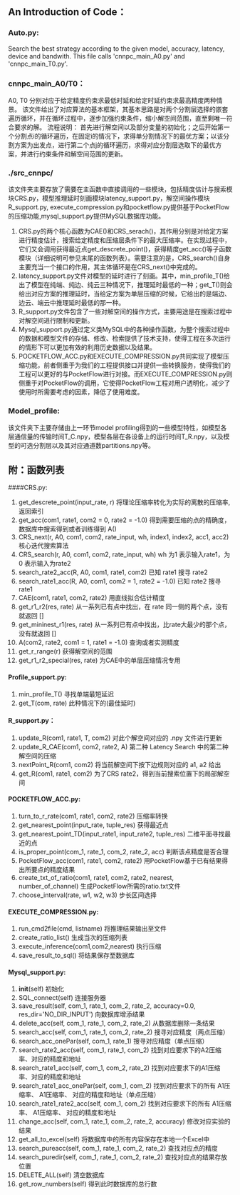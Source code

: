 ## An Introduction of Code：
### Auto.py:
Search the best strategy according to the given model, accuracy, latency, device and bandwith. This file calls 'cnnpc_main_A0.py' and 'cnnpc_main_T0.py'.

### cnnpc_main_A0/T0：
A0, T0 分别对应于给定精度约束求最低时延和给定时延约束求最高精度两种情景。
该文件给出了对应算法的基本框架，其基本思路是对两个分割层选择的嵌套遍历循环，并在循环过程中，逐步加强约束条件，缩小解空间范围，直至剩唯一符合要求的解。
流程说明：
首先进行解空间以及部分变量的初始化；之后开始第一个分割点i的循环遍历，在固定i的情况下，求得单分割情况下的最优方案；以该分割方案为出发点，进行第二个点j的循环遍历，求得对应分割层选取下的最优方案，并进行约束条件和解空间范围的更新。

### ./src_cnnpc/
该文件夹主要存放了需要在主函数中直接调用的一些模块，包括精度估计与搜索模块CRS.py，模型推理延时刻画模块latency_support.py，解空间操作模块R_support.py, execute_compression.py和pocketflow.py提供基于PocketFlow的压缩功能,mysql_support.py提供MySQL数据库功能。
1.	CRS.py的两个核心函数为CAE()和CRS_serach()，其作用分别是对给定方案进行精度估计，搜索给定精度和压缩层条件下的最大压缩率。在实现过程中，它们又会调用获得最近点get_descrete_point()，获得精度get_acc()等子函数模块（详细说明可参见末尾的函数列表）。需要注意的是，CRS_search()自身主要充当一个接口的作用，其主体循环是在CRS_next()中完成的。
2.	latency_support.py文件对模型的延时进行了刻画。其中，min_profile_T()给出了模型在纯端、纯边、纯云三种情况下，推理延时最低的一种；get_T()则会给出对应方案的推理延时，当给定方案为单层压缩的时候，它给出的是端边、边云、端云中推理延时最低的那一种。
3.	R_support.py文件包含了一些对解空间的操作方式，主要用途是在搜索过程中对解空间进行限制和更新。
4.	Mysql_support.py通过定义类MySQL中的各种操作函数，为整个搜索过程中的数据和模型文件的存储、修改、检索提供了技术支持，使得工程在多次运行的情形下可以更加有效的利用历史数据以及结果。
5.	POCKETFLOW_ACC.py和EXECUTE_COMPRESSION.py共同实现了模型压缩功能，前者侧重于为我们的工程提供接口并提供一些转换服务，使得我们的工程可以更好的与PocketFlow进行对接。而EXECUTE_COMPRESSION.py则侧重于对PocketFlow的调用，它使得PocketFlow工程对用户透明化，减少了使用时所需要考虑的因素，降低了使用难度。

### Model_profile:
该文件夹下主要存储由上一环节model profiling得到的一些模型特性，如模型各层通信量的传输时间T_C.npy，模型各层在各设备上的运行时间T_R.npy，以及模型的可选分割层以及其对应通道数partitions.npy等。

## 附：函数列表
####CRS.py:
1.	get_descrete_point(input_rate, r) 
将理论压缩率转化为实际的离散的压缩率, 返回索引
2.	get_acc(com1, rate1, com2 = 0, rate2 = -1.0)
得到需要压缩的点的精确度，数据库中搜索得到或者训练得到 A()
3.	CRS_next(r, A0, com1, com2, rate_input, wh, index1, index2, acc1, acc2)
核心迭代搜索算法
4.	CRS_search(r, A0, com1, com2, rate_input, wh)
wh 为1 表示输入rate1，为0 表示输入为rate2
5.	search_rate2_acc(R, A0, com1, rate1, com2)
已知 rate1 搜寻 rate2
6.	search_rate1_acc(R, A0, com1, com2 = 1, rate2 = -1.0)
已知 rate2 搜寻 rate1
7.	CAE(com1, rate1, com2, rate2)
用直线拟合估计精度
8.	get_r1_r2(res, rate)
从一系列已有点中找出，在 rate 同一侧的两个点，没有就返回 []
9.	get_mininest_r1(res, rate)
从一系列已有点中找出，比rate大最少的那个点，没有就返回 []
10.	A(com2, rate2, com1 = 1, rate1 = -1.0)
查询或者实测精度
11.	get_r_range(r)
获得解空间的范围
12.	get_r1_r2_special(res, rate)
为CAE中的单层压缩情况专用


#### Profile_support.py:
1.	min_profile_T()
寻找单端最短延迟
2.	get_T(com, rate)
此种情况下的(最佳延时)

#### R_support.py：
1.	update_R(com1, rate1, T, com2)
对此个解空间对应的 .npy 文件进行更新
2.	update_R_CAE(com1, com2, rate2, A)
第二种 Latency Search 中的第二种解空间的压缩
3.	nextPoint_R(com1, com2)
将当前解空间下按下边规则对应的 a1, a2 给出
4.	get_R(com1, rate1, com2)
为了CRS rate2，得到当前搜索位置下的局部解空间

#### POCKETFLOW_ACC.py:
1.	turn_to_r_rate(com1, rate1, com2, rate2)
压缩率转换
2.	get_nearest_point(input_rate, tuple_res)
获得最近点
3.	get_nearest_point_TD(input_rate1, input_rate2, tuple_res)
二维平面寻找最近的点
4.	is_proper_point(com_1, rate_1, com_2, rate_2, acc)
判断该点精度是否合理
5.	PocketFlow_acc(com1, rate1, com2, rate2)
用PocketFlow基于已有结果得出所要点的精度结果
6.	create_txt_of_ratio(com1, rate1, com2, rate2, nearest, number_of_channel)
生成PocketFlow所需的ratio.txt文件
7.	choose_interval(rate, w1, w2, w3)
步长区间选择

#### EXECUTE_COMPRESSION.py:
1.	run_cmd2file(cmd, listname)
将推理结果输出至文件
2.	create_ratio_list()
生成当次的压缩列表
3.	execute_inference(com1,com2,nearest)
执行压缩
4.	save_result_to_sql()
将结果保存至数据库

#### Mysql_support.py:
1.	__init__(self)
初始化
2.	SQL_connect(self)
连接服务器
3.	save_result(self, com_1, rate_1, com_2, rate_2, accuracy=0.0, res_dir='NO_DIR_INPUT')
向数据库增添结果
4.	delete_acc(self, com_1, rate_1, com_2, rate_2)
从数据库删除一条结果
5.	search_acc(self, com_1, rate_1, com_2, rate_2)
搜寻对应精度（两点压缩）
6.	search_acc_onePar(self, com_1, rate_1)
搜寻对应精度（单点压缩）
7.	search_rate2_acc(self, com_1, rate_1, com_2)
找到对应要求下的A2压缩率、对应的精度和地址
8.	search_rate1_acc(self, com_1, com_2, rate_2)
找到对应要求下的A1压缩率、对应的精度和地址
9.	search_rate1_acc_onePar(self, com_1, com_2)
找到对应要求下的所有 A1压缩率、 A1压缩率、 对应的精度和地址（单点压缩）
10.	search_rate1_rate2_acc(self, com_1, com_2)
找到对应要求下的所有 A1压缩率、 A1压缩率、 对应的精度和地址
11.	change_acc(self, com_1, rate_1, com_2, rate_2, accuracy)
修改对应实验的结果
12.	get_all_to_excel(self)
将数据库中的所有内容保存在本地一个Excel中
13.	search_pureacc(self, com_1, rate_1, com_2, rate_2)
查找对应点的精度
14.	search_puredir(self, com_1, rate_1, com_2, rate_2)
查找对应点的结果存放位置
15.	DELETE_ALL(self)
清空数据库
16.	get_row_numbers(self)
得到此时数据库的总行数








